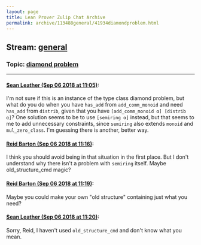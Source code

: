 ```yaml
---
layout: page
title: Lean Prover Zulip Chat Archive 
permalink: archive/113488general/41934diamondproblem.html
---
```


## Stream: [general](index.html)
### Topic: [diamond problem](41934diamondproblem.html)

---

#### [Sean Leather (Sep 06 2018 at 11:05)](https://leanprover.zulipchat.com/#narrow/stream/113488-general/topic/diamond%20problem/near/133430283):
I'm not sure if this is an instance of the type class diamond problem, but what do you do when you have `has_add` from `add_comm_monoid` and need `has_add` from `distrib`, given that you have `[add_comm_monoid α] [distrib α]`? One solution seems to be to use `[semiring α]` instead, but that seems to me to add unnecessary constraints, since `semiring` also extends `monoid` and `mul_zero_class`. I'm guessing there is another, better way.

#### [Reid Barton (Sep 06 2018 at 11:16)](https://leanprover.zulipchat.com/#narrow/stream/113488-general/topic/diamond%20problem/near/133430751):
I think you should avoid being in that situation in the first place.
But I don't understand why there isn't a problem with `semiring` itself.
Maybe old_structure_cmd magic?

#### [Reid Barton (Sep 06 2018 at 11:19)](https://leanprover.zulipchat.com/#narrow/stream/113488-general/topic/diamond%20problem/near/133430881):
Maybe you could make your own "old structure" containing just what you need?

#### [Sean Leather (Sep 06 2018 at 11:20)](https://leanprover.zulipchat.com/#narrow/stream/113488-general/topic/diamond%20problem/near/133430955):
Sorry, Reid, I haven't used `old_structure_cmd` and don't know what you mean.

